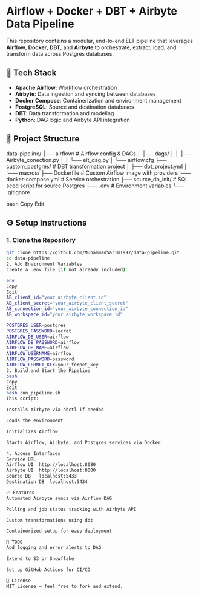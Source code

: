 # Airflow + Docker + DBT + Airbyte Data Pipeline

This repository contains a modular, end-to-end ELT pipeline that leverages **Airflow**, **Docker**, **DBT**, and **Airbyte** to orchestrate, extract, load, and transform data across Postgres databases.

## 🔧 Tech Stack

- **Apache Airflow**: Workflow orchestration
- **Airbyte**: Data ingestion and syncing between databases
- **Docker Compose**: Containerization and environment management
- **PostgreSQL**: Source and destination databases
- **DBT**: Data transformation and modeling
- **Python**: DAG logic and Airbyte API integration

## 📁 Project Structure

data-pipeline/
├── airflow/ # Airflow config & DAGs
│ ├── dags/
│ │ ├── Airbyte_conection.py
│ │ └── elt_dag.py
│ └── airflow.cfg
├── custom_postgres/ # DBT transformation project
│ ├── dbt_project.yml
│ └── macros/
├── Dockerfile # Custom Airflow image with providers
├── docker-compose.yml # Service orchestration
├── source_db_init/ # SQL seed script for source Postgres
├── .env # Environment variables
└── .gitignore

bash
Copy
Edit

## ⚙️ Setup Instructions

### 1. Clone the Repository

```bash
git clone https://github.com/MuhammadSarim1997/data-pipeline.git
cd data-pipeline
2. Add Environment Variables
Create a .env file (if not already included):

env
Copy
Edit
AB_client_id="your_airbyte_client_id"
AB_client_secret="your_airbyte_client_secret"
AB_connection_id="your_airbyte_connection_id"
AB_workspace_id="your_airbyte_workspace_id"

POSTGRES_USER=postgres
POSTGRES_PASSWORD=secret
AIRFLOW_DB_USER=airflow
AIRFLOW_DB_PASSWORD=airflow
AIRFLOW_DB_NAME=airflow
AIRFLOW_USERNAME=airflow
AIRFLOW_PASSWORD=password
AIRFLOW_FERNET_KEY=your_fernet_key
3. Build and Start the Pipeline
bash
Copy
Edit
bash run_pipeline.sh
This script:

Installs Airbyte via abctl if needed

Loads the environment

Initializes Airflow

Starts Airflow, Airbyte, and Postgres services via Docker

4. Access Interfaces
Service	URL
Airflow UI	http://localhost:8080
Airbyte UI	http://localhost:8000
Source DB	localhost:5433
Destination DB	localhost:5434

✅ Features
Automated Airbyte syncs via Airflow DAG

Polling and job status tracking with Airbyte API

Custom transformations using dbt

Containerized setup for easy deployment

📌 TODO
Add logging and error alerts to DAG

Extend to S3 or Snowflake

Set up GitHub Actions for CI/CD

📜 License
MIT License — feel free to fork and extend.
